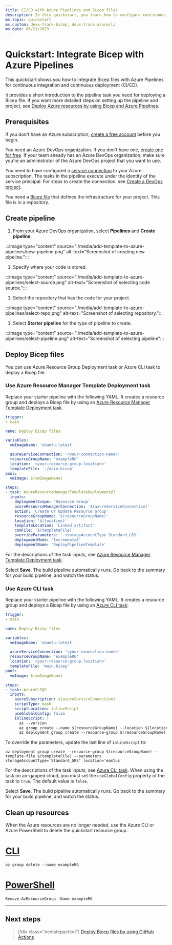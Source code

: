 ```yaml
---
title: CI/CD with Azure Pipelines and Bicep files
description: In this quickstart, you learn how to configure continuous integration in Azure Pipelines by using Bicep files. It shows how to use an Azure CLI task to deploy a Bicep file.
ms.topic: quickstart
ms.custom: devx-track-bicep, devx-track-azurecli
ms.date: 06/21/2023
---
```


# Quickstart: Integrate Bicep with Azure Pipelines

This quickstart shows you how to integrate Bicep files with Azure Pipelines for continuous integration and continuous deployment (CI/CD).

It provides a short introduction to the pipeline task you need for deploying a Bicep file. If you want more detailed steps on setting up the pipeline and project, see [Deploy Azure resources by using Bicep and Azure Pipelines](/training/paths/bicep-azure-pipelines/).

## Prerequisites

If you don't have an Azure subscription, [create a free account](https://azure.microsoft.com/free/) before you begin.

You need an Azure DevOps organization. If you don't have one, [create one for free](/azure/devops/pipelines/get-started/pipelines-sign-up). If your team already has an Azure DevOps organization, make sure you're an administrator of the Azure DevOps project that you want to use.

You need to have configured a [service connection](/azure/devops/pipelines/library/connect-to-azure) to your Azure subscription. The tasks in the pipeline execute under the identity of the service principal. For steps to create the connection, see [Create a DevOps project](../templates/deployment-tutorial-pipeline.md#create-a-devops-project).

You need a [Bicep file](./quickstart-create-bicep-use-visual-studio-code.md) that defines the infrastructure for your project. This file is in a repository.

## Create pipeline

1. From your Azure DevOps organization, select **Pipelines** and **Create pipeline**.

  :::image type="content" source="./media/add-template-to-azure-pipelines/new-pipeline.png" alt-text="Screenshot of creating new pipeline.":::

1. Specify where your code is stored.

  :::image type="content" source="./media/add-template-to-azure-pipelines/select-source.png" alt-text="Screenshot of selecting code source.":::

1. Select the repository that has the code for your project.

  :::image type="content" source="./media/add-template-to-azure-pipelines/select-repo.png" alt-text="Screenshot of selecting repository.":::

1. Select **Starter pipeline** for the type of pipeline to create.

  :::image type="content" source="./media/add-template-to-azure-pipelines/select-pipeline.png" alt-text="Screenshot of selecting pipeline":::

## Deploy Bicep files

You can use Azure Resource Group Deployment task or Azure CLI task to deploy a Bicep file.

### Use Azure Resource Manager Template Deployment task

Replace your starter pipeline with the following YAML. It creates a resource group and deploys a Bicep file by using an [Azure Resource Manager Template Deployment task](/azure/devops/pipelines/tasks/reference/azure-resource-manager-template-deployment-v3).

```yml
trigger:
- main

name: Deploy Bicep files

variables:
  vmImageName: 'ubuntu-latest'

  azureServiceConnection: '<your-connection-name>'
  resourceGroupName: 'exampleRG'
  location: '<your-resource-group-location>'
  templateFile: './main.bicep'
pool:
  vmImage: $(vmImageName)

steps:
- task: AzureResourceManagerTemplateDeployment@3
  inputs:
    deploymentScope: 'Resource Group'
    azureResourceManagerConnection: '$(azureServiceConnection)'
    action: 'Create Or Update Resource Group'
    resourceGroupName: '$(resourceGroupName)'
    location: '$(location)'
    templateLocation: 'Linked artifact'
    csmFile: '$(templateFile)'
    overrideParameters: '-storageAccountType Standard_LRS'
    deploymentMode: 'Incremental'
    deploymentName: 'DeployPipelineTemplate'
```

For the descriptions of the task inputs, see [Azure Resource Manager Template Deployment task](/azure/devops/pipelines/tasks/reference/azure-resource-manager-template-deployment-v3).

Select **Save**. The build pipeline automatically runs. Go back to the summary for your build pipeline, and watch the status.

### Use Azure CLI task

Replace your starter pipeline with the following YAML. It creates a resource group and deploys a Bicep file by using an [Azure CLI task](/azure/devops/pipelines/tasks/reference/azure-cli-v2):

```yml
trigger:
- main

name: Deploy Bicep files

variables:
  vmImageName: 'ubuntu-latest'

  azureServiceConnection: '<your-connection-name>'
  resourceGroupName: 'exampleRG'
  location: '<your-resource-group-location>'
  templateFile: 'main.bicep'
pool:
  vmImage: $(vmImageName)

steps:
- task: AzureCLI@2
  inputs:
    azureSubscription: $(azureServiceConnection)
    scriptType: bash
    scriptLocation: inlineScript
    useGlobalConfig: false
    inlineScript: |
      az --version
      az group create --name $(resourceGroupName) --location $(location)
      az deployment group create --resource-group $(resourceGroupName) --template-file $(templateFile)
```

To override the parameters, update the last line of `inlineScript` to:

```bicep
az deployment group create --resource-group $(resourceGroupName) --template-file $(templateFile) --parameters storageAccountType='Standard_GRS' location='eastus'
```

For the descriptions of the task inputs, see [Azure CLI task](/azure/devops/pipelines/tasks/reference/azure-cli-v2). When using the task on air-gapped cloud, you must set the `useGlobalConfig` property of the task to `true`. The default value is `false`.

Select **Save**. The build pipeline automatically runs. Go back to the summary for your build pipeline, and watch the status.

## Clean up resources

When the Azure resources are no longer needed, use the Azure CLI or Azure PowerShell to delete the quickstart resource group.

# [CLI](#tab/CLI)

```azurecli
az group delete --name exampleRG
```

# [PowerShell](#tab/PowerShell)

```azurepowershell
Remove-AzResourceGroup -Name exampleRG
```

---

## Next steps

> [!div class="nextstepaction"]
> [Deploy Bicep files by using GitHub Actions](deploy-github-actions.md)
